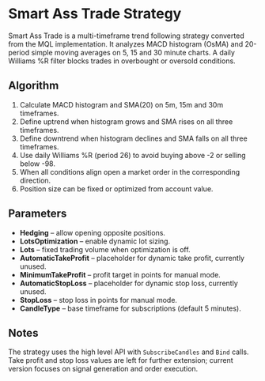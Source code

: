 # Smart Ass Trade Strategy

Smart Ass Trade is a multi-timeframe trend following strategy converted from the MQL implementation.
It analyzes MACD histogram (OsMA) and 20-period simple moving averages on 5, 15 and 30 minute charts.
A daily Williams %R filter blocks trades in overbought or oversold conditions.

## Algorithm
1. Calculate MACD histogram and SMA(20) on 5m, 15m and 30m timeframes.
2. Define uptrend when histogram grows and SMA rises on all three timeframes.
3. Define downtrend when histogram declines and SMA falls on all three timeframes.
4. Use daily Williams %R (period 26) to avoid buying above -2 or selling below -98.
5. When all conditions align open a market order in the corresponding direction.
6. Position size can be fixed or optimized from account value.

## Parameters
- **Hedging** – allow opening opposite positions.
- **LotsOptimization** – enable dynamic lot sizing.
- **Lots** – fixed trading volume when optimization is off.
- **AutomaticTakeProfit** – placeholder for dynamic take profit, currently unused.
- **MinimumTakeProfit** – profit target in points for manual mode.
- **AutomaticStopLoss** – placeholder for dynamic stop loss, currently unused.
- **StopLoss** – stop loss in points for manual mode.
- **CandleType** – base timeframe for subscriptions (default 5 minutes).

## Notes
The strategy uses the high level API with `SubscribeCandles` and `Bind` calls.
Take profit and stop loss values are left for further extension; current version focuses on
signal generation and order execution.
